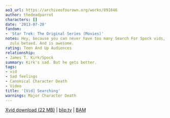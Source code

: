 ```yaml
---
ao3_url: https://archiveofourown.org/works/891046
author: thedeadparrot
characters: []
date: '2013-07-20'
fandom:
- 'Star Trek: The Original Series (Movies)'
notes: Hey, because you can never have too many Search For Spock vids, am I right?
  zulu betaed. And is awesome.
rating: Teen And Up Audiences
relationship:
- James T. Kirk/Spock
summary: Kirk's sad. But he gets better.
tags:
- vid
- Sad feelings
- Canonical Character Death
- Video
title: '[Vid] Searching'
warnings: Major Character Death
---
```


[Xvid download (22 MB)](https://dl.dropbox.com/u/2436187/vids/searching.avi) \| [blip.tv](http://thedeadparrot.blip.tv/file/2437275/) \| [BAM](http://bamvidvault.ning.com/video/searching-star-trek-tos)